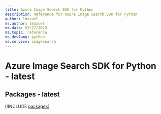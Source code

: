 ```yaml
---
title: Azure Image Search SDK for Python
description: Reference for Azure Image Search SDK for Python
author: lmazuel
ms.author: lmazuel
ms.data: 03/27/2023
ms.topic: reference
ms.devlang: python
ms.service: imagesearch
---
```

# Azure Image Search SDK for Python - latest
## Packages - latest
[!INCLUDE [packages](image-search-index.md)]